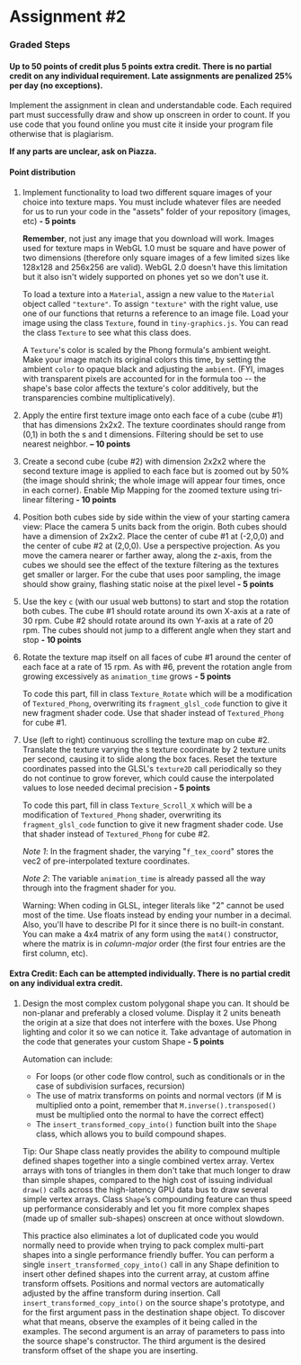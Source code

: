 # Assignment #2

### Graded Steps

#### Up to 50 points of credit plus 5 points extra credit. There is no partial credit on any individual requirement. Late assignments are penalized 25% per day (no exceptions).

Implement the assignment in clean and understandable code. Each required part must successfully draw and show up
onscreen in order to count. If you use code that you found online you must cite it inside your program file otherwise
that is plagiarism.

**If any parts are unclear, ask on Piazza.**

#### Point distribution

1. Implement functionality to load two different square images of your choice into texture maps. You must include
   whatever files are needed for us to run your code in the "assets" folder of your repository (images, etc) **- 5
   points**

   **Remember**, not just any image that you download will work. Images used for texture maps in WebGL 1.0 must be
   square and have power of two dimensions (therefore only square images of a few limited sizes like 128x128 and 256x256
   are valid). WebGL 2.0 doesn't have this limitation but it also isn't widely supported on phones yet so we don't use
   it.

   To load a texture into a `Material`, assign a new value to the `Material` object called `"texture"`. To
   assign `"texture"` with the right value, use one of our functions that returns a reference to an image file. Load
   your image using the class `Texture`, found in `tiny-graphics.js`. You can read the class `Texture` to see what this
   class does.

   A `Texture`'s color is scaled by the Phong formula's ambient weight. Make your image match its original colors this
   time, by setting the ambient `color` to opaque black and adjusting the `ambient`.  (FYI, images with transparent
   pixels are accounted for in the formula too -- the shape's base color affects the texture's color additively, but the
   transparencies combine multiplicatively).

2. Apply the entire first texture image onto each face of a cube (cube #1) that has dimensions 2x2x2. The texture
   coordinates should range from (0,1) in both the s and t dimensions. Filtering should be set to use nearest
   neighbor. **– 10 points**

3. Create a second cube (cube #2) with dimension 2x2x2 where the second texture image is applied to each face but is
   zoomed out by 50% (the image should shrink; the whole image will appear four times, once in each corner). Enable Mip
   Mapping for the zoomed texture using tri-linear filtering **- 10 points**

4. Position both cubes side by side within the view of your starting camera view:  Place the camera 5 units back from
   the origin. Both cubes should have a dimension of 2x2x2. Place the center of cube #1 at (-2,0,0) and the center of
   cube #2 at (2,0,0). Use a perspective projection. As you move the camera nearer or farther away, along the z-axis,
   from the cubes we should see the effect of the texture filtering as the textures get smaller or larger. For the cube
   that uses poor sampling, the image should show grainy, flashing static noise at the pixel level **- 5 points**

5. Use the key `c` (with our usual web buttons) to start and stop the rotation both cubes. The cube #1 should rotate
   around its own X-axis at a rate of 30 rpm. Cube #2 should rotate around its own Y-axis at a rate of 20 rpm. The cubes
   should not jump to a different angle when they start and stop **- 10 points**

6. Rotate the texture map itself on all faces of cube #1 around the center of each face at a rate of 15 rpm. As with #6,
   prevent the rotation angle from growing excessively as `animation_time` grows **- 5 points**

   To code this part, fill in class `Texture_Rotate` which will be a modification of `Textured_Phong`, overwriting
   its `fragment_glsl_code` function to give it new fragment shader code. Use that shader instead of `Textured_Phong`
   for cube #1.

7. Use (left to right) continuous scrolling the texture map on cube #2. Translate the texture varying the s texture
   coordinate by 2 texture units per second, causing it to slide along the box faces. Reset the texture coordinates
   passed into the GLSL's `texture2D` call periodically so they do not continue to grow forever, which could cause the
   interpolated values to lose needed decimal precision **- 5 points**

   To code this part, fill in class `Texture_Scroll_X` which will be a modification of `Textured_Phong` shader,
   overwriting its `fragment_glsl_code` function to give it new fragment shader code. Use that shader instead
   of `Textured_Phong` for cube #2.

   *Note 1*: In the fragment shader, the varying "`f_tex_coord`" stores the vec2 of pre-interpolated texture
   coordinates.

   *Note 2*: The variable `animation_time` is already passed all the way through into the fragment shader for you.

   Warning:  When coding in GLSL, integer literals like "2" cannot be used most of the time. Use floats instead by
   ending your number in a decimal. Also, you'll have to describe PI for it since there is no built-in constant. You can
   make a 4x4 matrix of any form using the `mat4()` constructor, where the matrix is in *column-major* order (the first
   four entries are the first column, etc).

#### Extra Credit: Each can be attempted individually. There is no partial credit on any individual extra credit.

1. Design the most complex custom polygonal shape you can. It should be non-planar and preferably a closed volume.
   Display it 2 units beneath the origin at a size that does not interfere with the boxes. Use Phong lighting and color
   it so we can notice it. Take advantage of automation in the code that generates your custom Shape **- 5 points**

   Automation can include:
    - For loops (or other code flow control, such as conditionals or in the case of subdivision surfaces, recursion)
    - The use of matrix transforms on points and normal vectors (if M is multiplied onto a point, remember
      that `M.inverse().transposed()` must be multiplied onto the normal to have the correct effect)
    - The `insert_transformed_copy_into()` function built into the `Shape` class, which allows you to build compound
      shapes.

   Tip:  Our Shape class neatly provides the ability to compound multiple defined shapes together into a single combined
   vertex array. Vertex arrays with tons of triangles in them don't take that much longer to draw than simple shapes,
   compared to the high cost of issuing individual `draw()` calls across the high-latency GPU data bus to draw several
   simple vertex arrays. Class `Shape`’s compounding feature can thus speed up performance considerably and let you fit
   more complex shapes (made up of smaller sub-shapes) onscreen at once without slowdown.

   This practice also eliminates a lot of duplicated code you would normally need to provide when trying to pack complex
   multi-part shapes into a single performance friendly buffer. You can perform a
   single `insert_transformed_copy_into()` call in any Shape definition to insert other defined shapes into the current
   array, at custom affine transform offsets. Positions and normal vectors are automatically adjusted by the affine
   transform during insertion. Call `insert_transformed_copy_into()` on the source shape's prototype, and for the first
   argument pass in the destination shape object. To discover what that means, observe the examples of it being called
   in the examples. The second argument is an array of parameters to pass into the source shape's constructor. The third
   argument is the desired transform offset of the shape you are inserting.

